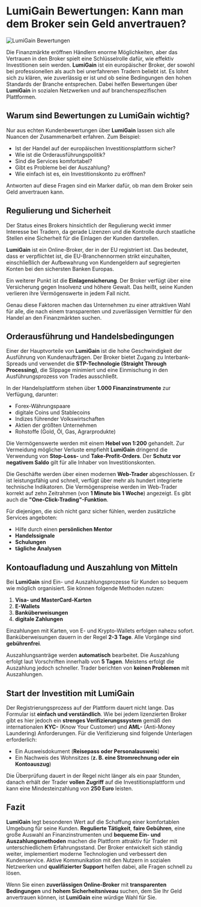 # LumiGain Bewertungen: Kann man dem Broker sein Geld anvertrauen?
![LumiGain Bewertungen ](https://github.com/user-attachments/assets/81c2a2c8-dd6d-4d57-8fef-bbd3375c529f)


Die Finanzmärkte eröffnen Händlern enorme Möglichkeiten, aber das Vertrauen in den Broker spielt eine Schlüsselrolle dafür, wie effektiv Investitionen sein werden. **LumiGain** ist ein europäischer Broker, der sowohl bei professionellen als auch bei unerfahrenen Tradern beliebt ist. Es lohnt sich zu klären, wie zuverlässig er ist und ob seine Bedingungen den hohen Standards der Branche entsprechen. Dabei helfen Bewertungen über **LumiGain** in sozialen Netzwerken und auf branchenspezifischen Plattformen.

## Warum sind Bewertungen zu LumiGain wichtig?

Nur aus echten Kundenbewertungen über **LumiGain** lassen sich alle Nuancen der Zusammenarbeit erfahren. Zum Beispiel:

* Ist der Handel auf der europäischen Investitionsplattform sicher?
* Wie ist die Orderausführungspolitik?
* Sind die Services komfortabel?
* Gibt es Probleme bei der Auszahlung?
* Wie einfach ist es, ein Investitionskonto zu eröffnen?

Antworten auf diese Fragen sind ein Marker dafür, ob man dem Broker sein Geld anvertrauen kann.

## Regulierung und Sicherheit

Der Status eines Brokers hinsichtlich der Regulierung weckt immer Interesse bei Tradern, da gerade Lizenzen und die Kontrolle durch staatliche Stellen eine Sicherheit für die Einlagen der Kunden darstellen.

**LumiGain** ist ein Online-Broker, der in der EU registriert ist. Das bedeutet, dass er verpflichtet ist, die EU-Branchennormen strikt einzuhalten, einschließlich der Aufbewahrung von Kundengeldern auf segregierten Konten bei den sichersten Banken Europas.

Ein weiterer Punkt ist die **Einlagensicherung**. Der Broker verfügt über eine Versicherung gegen Insolvenz und höhere Gewalt. Das heißt, seine Kunden verlieren ihre Vermögenswerte in jedem Fall nicht.

Genau diese Faktoren machen das Unternehmen zu einer attraktiven Wahl für alle, die nach einem transparenten und zuverlässigen Vermittler für den Handel an den Finanzmärkten suchen.

## Orderausführung und Handelsbedingungen

Einer der Hauptvorteile von **LumiGain** ist die hohe Geschwindigkeit der Ausführung von Kundenaufträgen. Der Broker bietet Zugang zu Interbank-Spreads und verwendet die **STP-Technologie (Straight Through Processing)**, die Slippage minimiert und eine Einmischung in den Ausführungsprozess von Trades ausschließt.

In der Handelsplattform stehen über **1.000 Finanzinstrumente** zur Verfügung, darunter:

* Forex-Währungspaare
* digitale Coins und Stablecoins
* Indizes führender Volkswirtschaften
* Aktien der größten Unternehmen
* Rohstoffe (Gold, Öl, Gas, Agrarprodukte)

Die Vermögenswerte werden mit einem **Hebel von 1:200** gehandelt. Zur Vermeidung möglicher Verluste empfiehlt **LumiGain** dringend die Verwendung von **Stop-Loss-** und **Take-Profit-Orders**. Der **Schutz vor negativem Saldo** gilt für alle Inhaber von Investitionskonten.

Die Geschäfte werden über einen modernen **Web-Trader** abgeschlossen. Er ist leistungsfähig und schnell, verfügt über mehr als hundert integrierte technische Indikatoren. Die Vermögenspreise werden im Web-Trader korrekt auf zehn Zeitrahmen (von **1 Minute bis 1 Woche**) angezeigt. Es gibt auch die **"One-Click-Trading"-Funktion**.

Für diejenigen, die sich nicht ganz sicher fühlen, werden zusätzliche Services angeboten:

* Hilfe durch einen **persönlichen Mentor**
* **Handelssignale**
* **Schulungen**
* **tägliche Analysen**

## Kontoaufladung und Auszahlung von Mitteln

Bei **LumiGain** sind Ein- und Auszahlungsprozesse für Kunden so bequem wie möglich organisiert. Sie können folgende Methoden nutzen:

1. **Visa- und MasterCard-Karten**
2. **E-Wallets**
3. **Banküberweisungen**
4. **digitale Zahlungen**

Einzahlungen mit Karten, von E- und Krypto-Wallets erfolgen nahezu sofort. Banküberweisungen dauern in der Regel **2-3 Tage**. Alle Vorgänge sind **gebührenfrei**.

Auszahlungsanträge werden **automatisch** bearbeitet. Die Auszahlung erfolgt laut Vorschriften innerhalb von **5 Tagen**. Meistens erfolgt die Auszahlung jedoch schneller. Trader berichten von **keinen Problemen** mit Auszahlungen.

## Start der Investition mit LumiGain

Der Registrierungsprozess auf der Plattform dauert nicht lange. Das Formular ist **einfach und verständlich**. Wie bei jedem lizenzierten Broker gibt es hier jedoch ein **strenges Verifizierungssystem** gemäß den internationalen **KYC-** (Know Your Customer) und **AML-** (Anti-Money Laundering) Anforderungen. Für die Verifizierung sind folgende Unterlagen erforderlich:

* Ein Ausweisdokument (**Reisepass oder Personalausweis**)
* Ein Nachweis des Wohnsitzes (**z. B. eine Stromrechnung oder ein Kontoauszug**)

Die Überprüfung dauert in der Regel nicht länger als ein paar Stunden, danach erhält der Trader **vollen Zugriff** auf die Investitionsplattform und kann eine Mindesteinzahlung von **250 Euro** leisten.

## Fazit

**LumiGain** legt besonderen Wert auf die Schaffung einer komfortablen Umgebung für seine Kunden. **Regulierte Tätigkeit**, **faire Gebühren**, eine große Auswahl an Finanzinstrumenten und **bequeme Ein- und Auszahlungsmethoden** machen die Plattform attraktiv für Trader mit unterschiedlichem Erfahrungsstand. Der Broker entwickelt sich ständig weiter, implementiert moderne Technologien und verbessert den Kundenservice. Aktive Kommunikation mit den Nutzern in sozialen Netzwerken und **qualifizierter Support** helfen dabei, alle Fragen schnell zu lösen.

Wenn Sie einen **zuverlässigen Online-Broker** mit **transparenten Bedingungen** und **hohem Sicherheitsniveau** suchen, dem Sie Ihr Geld anvertrauen können, ist **LumiGain** eine würdige Wahl für Sie.

